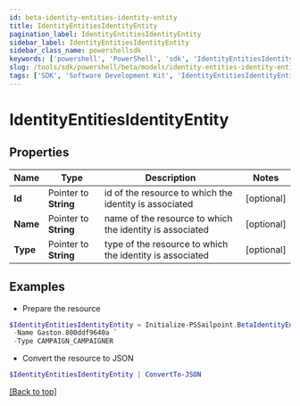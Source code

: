 ```yaml
---
id: beta-identity-entities-identity-entity
title: IdentityEntitiesIdentityEntity
pagination_label: IdentityEntitiesIdentityEntity
sidebar_label: IdentityEntitiesIdentityEntity
sidebar_class_name: powershellsdk
keywords: ['powershell', 'PowerShell', 'sdk', 'IdentityEntitiesIdentityEntity', 'BetaIdentityEntitiesIdentityEntity'] 
slug: /tools/sdk/powershell/beta/models/identity-entities-identity-entity
tags: ['SDK', 'Software Development Kit', 'IdentityEntitiesIdentityEntity', 'BetaIdentityEntitiesIdentityEntity']
---
```



# IdentityEntitiesIdentityEntity

## Properties

Name | Type | Description | Notes
------------ | ------------- | ------------- | -------------
**Id** |  Pointer to **String** | id of the resource to which the identity is associated | [optional] 
**Name** |  Pointer to **String** | name of the resource to which the identity is associated | [optional] 
**Type** |  Pointer to **String** | type of the resource to which the identity is associated | [optional] 

## Examples

- Prepare the resource
```powershell
$IdentityEntitiesIdentityEntity = Initialize-PSSailpoint.BetaIdentityEntitiesIdentityEntity  -Id 031034e97f094a4096c1be53f75f6b91 `
 -Name Gaston.800ddf9640a `
 -Type CAMPAIGN_CAMPAIGNER
```

- Convert the resource to JSON
```powershell
$IdentityEntitiesIdentityEntity | ConvertTo-JSON
```


[[Back to top]](#) 

